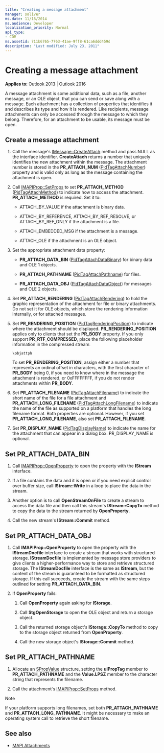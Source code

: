 ```yaml
---
title: "Creating a message attachment"
manager: soliver
ms.date: 11/16/2014
ms.audience: Developer
localization_priority: Normal
api_type:
- COM
ms.assetid: 711b6765-7763-41ae-9ff8-61ca6ddd459d
description: "Last modified: July 23, 2011"
---
```


# Creating a message attachment
  
**Applies to**: Outlook 2013 | Outlook 2016 
  
A message attachment is some additional data, such as a file, another message, or an OLE object, that you can send or save along with a message. Each attachment has a collection of properties that identifies it and describes its type and how it is rendered. Like recipients, message attachments can only be accessed through the message to which they belong. Therefore, for an attachment to be usable, its message must be open.
  
## Create a message attachment
  
1. Call the message's [IMessage::CreateAttach](imessage-createattach.md) method and pass NULL as the interface identifier. **CreateAttach** returns a number that uniquely identifies the new attachment within the message. The attachment number is stored in the **PR_ATTACH_NUM** ([PidTagAttachNumber](pidtagattachnumber-canonical-property.md)) property and is valid only as long as the message containing the attachment is open.
    
2. Call [IMAPIProp::SetProps](imapiprop-setprops.md) to set **PR_ATTACH_METHOD** ([PidTagAttachMethod](pidtagattachmethod-canonical-property.md)) to indicate how to access the attachment. **PR_ATTACH_METHOD** is required. Set it to: 
    
   - ATTACH_BY_VALUE if the attachment is binary data.
    
   - ATTACH_BY_REFERENCE, ATTACH_BY_REF_RESOLVE, or ATTACH_BY_REF_ONLY if the attachment is a file.
    
   - ATTACH_EMBEDDED_MSG if the attachment is a message.
    
   - ATTACH_OLE if the attachment is an OLE object.
    
3. Set the appropriate attachment data property:
    
   - **PR_ATTACH_DATA_BIN** ([PidTagAttachDataBinary](pidtagattachdatabinary-canonical-property.md)) for binary data and OLE 1 objects.
    
   - **PR_ATTACH_PATHNAME** ([PidTagAttachPathname](pidtagattachpathname-canonical-property.md)) for files.
    
   - **PR_ATTACH_DATA_OBJ** ([PidTagAttachDataObject](pidtagattachdataobject-canonical-property.md)) for messages and OLE 2 objects.
    
4. Set **PR_ATTACH_RENDERING** ([PidTagAttachRendering](pidtagattachrendering-canonical-property.md)) to hold the graphic representation of the attachment for file or binary attachments. Do not set it for OLE objects, which store the rendering information internally, or for attached messages. 
    
5. Set **PR_RENDERING_POSITION** ([PidTagRenderingPosition](pidtagrenderingposition-canonical-property.md)) to indicate where the attachment should be displayed. **PR_RENDERING_POSITION** applies only to clients that set the **PR_BODY** property. If you only support **PR_RTF_COMPRESSED**, place the following placeholder information in the compressed stream:
    
   `\objattph`

   To set **PR_RENDERING_POSITION**, assign either a number that represents an ordinal offset in characters, with the first character of **PR_BODY** being 0, if you need to know where in the message the attachment is rendered, or 0xFFFFFFFF, if you do not render attachments within **PR_BODY**.
    
6. Set **PR_ATTACH_FILENAME** ([PidTagAttachFilename](pidtagattachfilename-canonical-property.md)) to indicate the short name of the file for a file attachment and **PR\_ATTACH_LONG_FILENAME** ([PidTagAttachLongFilename](pidtagattachlongfilename-canonical-property.md)) to indicate the name of the file as supported on a platform that handles the long filename format. Both properties are optional. However, if you set **PR_ATTACH_LONG_FILENAME**, also set **PR_ATTACH_FILENAME**. 
    
7. Set **PR_DISPLAY_NAME** ([PidTagDisplayName](pidtagdisplayname-canonical-property.md)) to indicate the name for the attachment that can appear in a dialog box. PR_DISPLAY_NAME is optional. 
    
## Set PR_ATTACH_DATA_BIN
  
1. Call [IMAPIProp::OpenProperty](imapiprop-openproperty.md) to open the property with the **IStream** interface. 
    
2. If a file contains the data and it is open or if you need explicit control over buffer size, call **IStream::Write** in a loop to place the data in the stream. 
    
3. Another option is to call **OpenStreamOnFile** to create a stream to access the data file and then call this stream's **IStream::CopyTo** method to copy the data to the stream returned by **OpenProperty**.
    
4. Call the new stream's **IStream::Commit** method. 
    
## Set PR_ATTACH_DATA_OBJ
  
1. Call **IMAPIProp::OpenProperty** to open the property with the **IStreamDocfile** interface to create a stream that works with structured storage. **IStreamDocfile** is implemented by message store providers to give clients a higher-performance way to store and retrieve structured storage. The **IStreamDocfile** interface is the same as **IStream**, but the content of the stream is guaranteed to be formatted as structured storage. If this call succeeds, create the stream with the same steps outlined for setting **PR_ATTACH_DATA_BIN**.
    
2. If **OpenProperty** fails: 
    
   1. Call **OpenProperty** again asking for **IStorage**. 
      
   2. Call **StgOpenStorage** to open the OLE object and return a storage object. 
      
   3. Call the returned storage object's **IStorage::CopyTo** method to copy to the storage object returned from **OpenProperty**.
      
   4. Call the new storage object's **IStorage::Commit** method. 
    
## Set PR_ATTACH_PATHNAME
  
1. Allocate an [SPropValue](spropvalue.md) structure, setting the **ulPropTag** member to **PR_ATTACH_PATHNAME** and the **Value.LPSZ** member to the character string that represents the filename. 
    
2. Call the attachment's [IMAPIProp::SetProps](imapiprop-setprops.md) method. 
    
> [!NOTE]
> If your platform supports long filenames, set both **PR_ATTACH_PATHNAME** and **PR_ATTACH_LONG_PATHNAME**. It might be necessary to make an operating system call to retrieve the short filename. 
  
## See also

- [MAPI Attachments](mapi-attachments.md)


